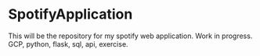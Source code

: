 # SpotifyApplication
This will be the repository for my spotify web application. Work in progress. GCP, python, flask, sql, api, exercise.  
